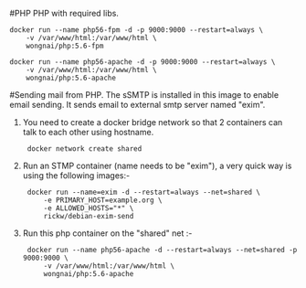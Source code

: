 #PHP
PHP with required libs.

    docker run --name php56-fpm -d -p 9000:9000 --restart=always \
		-v /var/www/html:/var/www/html \
		wongnai/php:5.6-fpm
    
	docker run --name php56-apache -d -p 9000:9000 --restart=always \
		-v /var/www/html:/var/www/html \
		wongnai/php:5.6-apache

  
#Sending mail from PHP.
The sSMTP is installed in this image to enable email sending. It sends email to external smtp server named "exim". 

1. You need to create a docker bridge network so that 2 containers can talk to each other using hostname.

		docker network create shared
		
2. Run an STMP container (name needs to be "exim"), a very quick way is using the following images:-
	 
		docker run --name=exim -d --restart=always --net=shared \
			-e PRIMARY_HOST=example.org \
			-e ALLOWED_HOSTS="*" \
			rickw/debian-exim-send
	
3. Run this php container on the "shared" net :-

		docker run --name php56-apache -d --restart=always --net=shared -p 9000:9000 \
    		-v /var/www/html:/var/www/html \
    		wongnai/php:5.6-apache
    		

